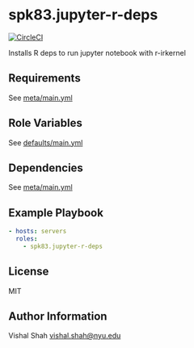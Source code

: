 spk83.jupyter-r-deps
====================

[![CircleCI](https://circleci.com/gh/spk83/ansible-jupyter-r-deps/tree/master.svg?style=shield)](https://circleci.com/gh/spk83/ansible-jupyter-r-deps/tree/master)

Installs R deps to run jupyter notebook with r-irkernel

Requirements
------------

See [meta/main.yml](meta/main.yml)

Role Variables
--------------

See [defaults/main.yml](defaults/main.yml)

Dependencies
------------

See [meta/main.yml](meta/main.yml)

Example Playbook
----------------

```yml
- hosts: servers
  roles:
    - spk83.jupyter-r-deps
```

License
-------

MIT

Author Information
------------------

Vishal Shah vishal.shah@nyu.edu
